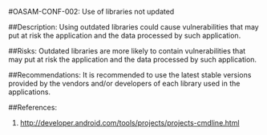
#OASAM-CONF-002: Use of libraries not updated

##Description:
Using outdated libraries could cause vulnerabilities that may put at risk the application and the data processed by such application.

##Risks:
Outdated libraries are more likely to contain vulnerabilities that may put at risk the application and the data processed by such application.

##Recommendations:
It is recommended to use the latest stable versions provided by the vendors and/or developers of each library used in the applications.

##References:
1. http://developer.android.com/tools/projects/projects-cmdline.html
